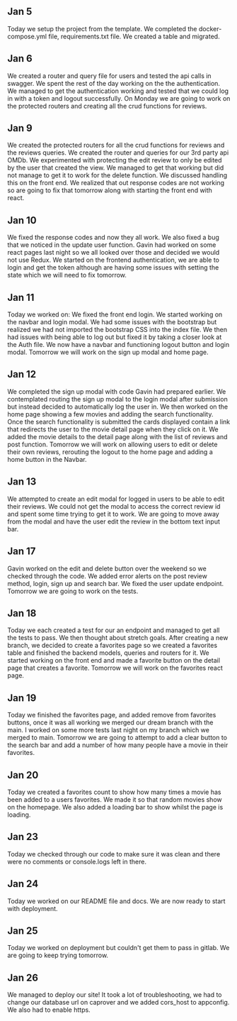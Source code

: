 ## Jan 5

Today we setup the project from the template. We completed the docker-compose.yml file, requirements.txt file.
We created a table and migrated.

## Jan 6

We created a router and query file for users and tested the api calls in swagger.
We spent the rest of the day working on the the authentication. We managed to get the authentication working and tested that we could log in with a token and logout successfully.
On Monday we are going to work on the protected routers and creating all the crud functions for reviews.

## Jan 9

We created the protected routers for all the crud functions for reviews and the reviews queries. We created the router and queries for our 3rd party api OMDb.
We experimented with protecting the edit review to only be edited by the user that created the view. We managed to get that working but did not manage to get it to work for the delete function. We discussed handling this on the front end.
We realized that out response codes are not working so are going to fix that tomorrow along with starting the front end with react.

## Jan 10

We fixed the response codes and now they all work. We also fixed a bug that we noticed in the update user function.
Gavin had worked on some react pages last night so we all looked over those and decided we would not use Redux.
We started on the frontend authentication, we are able to login and get the token although are having some issues with setting the state which we will need to fix tomorrow.

## Jan 11

Today we worked on:
We fixed the front end login. We started working on the navbar and login modal. We had some issues with the bootstrap but realized we had not imported the bootstrap CSS into the index file. We then had issues with being able to log out but fixed it by taking a closer look at the Auth file. We now have a navbar and functioning logout button and login modal. Tomorrow we will work on the sign up modal and home page.

## Jan 12

We completed the sign up modal with code Gavin had prepared earlier. We contemplated routing the sign up modal to the login modal after submission but instead decided to automatically log the user in. We then worked on the home page showing a few movies and adding the search functionality. Once the search functionality is submitted the cards displayed contain a link that redirects the user to the movie detail page when they click on it. We added the movie details to the detail page along with the list of reviews and post function. Tomorrow we will work on allowing users to edit or delete their own reviews, rerouting the logout to the home page and adding a home button in the Navbar.

## Jan 13

We attempted to create an edit modal for logged in users to be able to edit their reviews. We could not get the modal to access the correct review id and spent some time trying to get it to work. We are going to move away from the modal and have the user edit the review in the bottom text input bar.

## Jan 17

Gavin worked on the edit and delete button over the weekend so we checked through the code. We added error alerts on the post review method, login, sign up and search bar. We fixed the user update endpoint. Tomorrow we are going to work on the tests.

## Jan 18

Today we each created a test for our an endpoint and managed to get all the tests to pass. We then thought about stretch goals. After creating a new branch, we decided to create a favorites page so we created a favorites table and finished the backend models, queries and routers for it. We started working on the front end and made a favorite button on the detail page that creates a favorite. Tomorrow we will work on the favorites react page.

## Jan 19

Today we finished the favorites page, and added remove from favorites buttons, once it was all working we merged our dream branch with the main. I worked on some more tests last night on my branch which we merged to main. Tomorrow we are going to attempt to add a clear button to the search bar and add a number of how many people have a movie in their favorites.

## Jan 20

Today we created a favorites count to show how many times a movie has been added to a users favorites. We made it so that random movies show on the homepage. We also added a loading bar to show whilst the page is loading.

## Jan 23

Today we checked through our code to make sure it was clean and there were no comments or console.logs left in there.

## Jan 24

Today we worked on our README file and docs. We are now ready to start with deployment.

## Jan 25

Today we worked on deployment but couldn't get them to pass in gitlab. We are going to keep trying tomorrow.

## Jan 26

We managed to deploy our site! It took a lot of troubleshooting, we had to change our database url on caprover and we added cors_host to appconfig. We also had to enable https.

